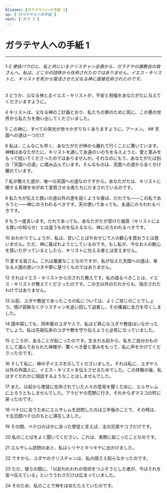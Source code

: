 ```yaml
---
Aliases: [ガラテヤ人への手紙 1]
up: ['ガラテヤ人への手紙']
next: ['ガラ 2']
---
```

# ガラテヤ人への手紙 1

***
###### 1-2 使徒パウロと、私と共にいるクリスチャン全員から、ガラテヤの諸教会の皆さんへ。私は、どこかの団体から任命されたのではありません。イエス・キリストと、キリストを死から復活させた父なる神に直接任命されたのです。 



3 
どうか、父なる神と主イエス・キリストが、平安と祝福をあなたがたに与えてくださいますように。 



4 
キリストは、父なる神のご計画どおり、私たちの罪のために死に、この悪の世界から私たちを救い出してくださいました。 



5 
この神に、すべての栄光が世々かぎりなくありますように。アーメン。 ## 天国への道は一つだけ 



6 
私は、こんなにも早く、あなたがたが神から離れて行くことに驚いています。神様はあなたがたに、キリストを通して永遠のいのちを与えようと、愛と恵みをもって招いてくださったのではありませんか。それなのにもう、あなたがたは別の「天国への道」に踏み込んでいます。そんなものは、天国への道から全くかけ離れています。 



7 
私が教えた道が、唯一の天国への道なのですから。あなたがたは、キリストに関する真理をゆがめて変質させる者たちにだまされているのです。 



8 
私たちが伝えた救いの道以外の道を説くような者は、だれでも――この私であろうと――神にのろわれるべきです。天の使いであっても、永遠にのろわれるべきです。 



9 
もう一度言います。だれであっても、あなたがたが受けた福音（キリストによる救いの知らせ）とは違うものを伝えるなら、神にのろわれるべきです。 



10 
おわかりでしょうが、私は、甘いことばやおせじで人の歓心を買おうとは思いません。ただ、神に喜ばれようとしているのです。もし私が、今なお人の歓心を買いたがっているとしたら、キリストに仕える者とは言えません。 



11 
愛する皆さん。これは厳粛なことなのですが、私が伝えた天国への道は、単なる人間の思いつきや夢に基づくものではありません。 



12 
それはイエス・キリストから示された教えです。私の語るべきことは、イエス・キリストが教えてくださったのです。この方以外のだれからも、指示されたわけではありません。 



13 
以前、ユダヤ教徒であったころの私については、よくご存じのことでしょう。情け容赦なくクリスチャンを追い回して迫害し、その壊滅に全力を尽くしました。 



14 
国中探しても、同年輩のユダヤ人で、私ほど熱心なユダヤ教徒はいなかったでしょう。私は先祖伝来のユダヤ教を守り伝えようと必死になっていました。 



15 
ところが、あることが起こったのです。生まれる前から、私をご自分のものとして選んでおられた神様が、驚くべき愛と恵みをもって、私に声をかけてくださったのです。 



16 
そして私に、神の子イエスを示してくださいました。それは私に、ユダヤ人以外の外国人に、イエス・キリストを伝えさせるためでした。この体験の後、私はすぐだれかに相談するようなことはしませんでした。 



17 
また、以前から使徒に任命されていた人々の意見を聞くために、エルサレムに上ろうともしませんでした。アラビヤの荒野に行き、それからダマスコの町に戻ったのです。 



18 
ペテロに会うためにエルサレムを訪問したのは三年後のことで、その時は、十五日間ペテロのもとに滞在しました。 



19 
その間、ペテロのほかに会った使徒と言えば、主の兄弟ヤコブだけです。 



20 
私のことばをよく聞いてください。これは、実際に起こったことなのです。 



21 
エルサレム訪問のあと、私はシリヤとキリキヤに出かけました。 



22 
ですから、ユダヤのクリスチャンは、私の顔さえ知らなかったのです。 



23 
ただ、彼らの間に、「以前われわれの信仰をつぶそうとした者が、今はそれを宣べ伝えている」といううわさだけは広まっていました。 



24 
そのため、私のことで神をほめたたえていたのです。
